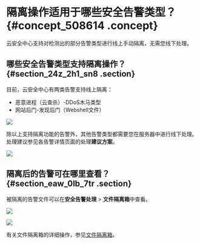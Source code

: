 # 隔离操作适用于哪些安全告警类型？ {#concept_508614 .concept}

云安全中心支持对检测出的部分告警类型进行线上手动隔离，无需您线下处理。

## 哪些安全告警类型支持隔离操作？ {#section_24z_2h1_sn8 .section}

目前，云安全中心有两类告警支持线上隔离：

-   恶意进程（云查杀）-DDoS木马类型
-   网站后门-发现后门（Webshell文件）

![](http://static-aliyun-doc.oss-cn-hangzhou.aliyuncs.com/assets/img/409706/155974023148790_zh-CN.png)

除以上支持隔离功能的告警外，其他告警类型都需要您在服务器中进行线下处理。处理建议参见各告警详情页面的处理**建议方案**。

![](http://static-aliyun-doc.oss-cn-hangzhou.aliyuncs.com/assets/img/409706/155974023148786_zh-CN.png)

## 隔离后的告警可在哪里查看？ {#section_eaw_0lb_7tr .section}

被隔离的告警文件可以在**安全告警处理** \> **文件隔离箱**中查看。

![](http://static-aliyun-doc.oss-cn-hangzhou.aliyuncs.com/assets/img/409706/155974023248791_zh-CN.png)

![](http://static-aliyun-doc.oss-cn-hangzhou.aliyuncs.com/assets/img/409706/155974023248792_zh-CN.png)

有关文件隔离箱的详细操作，参见[文件隔离箱](../../../../intl.zh-CN/用户指南/安全告警处理/文件隔离箱.md#)。

